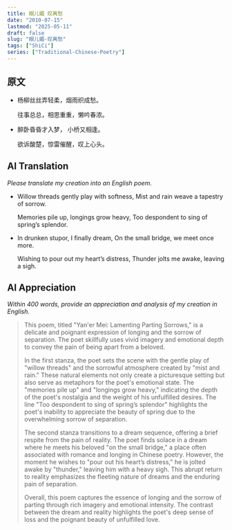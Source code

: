 ```yaml
---
title: 眼儿媚 叹离愁
date: "2010-07-15"
lastmod: "2025-05-11"
draft: false
slug: "眼儿媚-叹离愁"
tags: ["ShiCi"]
series: ["Traditional-Chinese-Poetry"]
---
```


## 原文

* 杨柳丝丝弄轻柔，烟雨织成愁。
  
  往事总总，相思重重，懒吟春浓。
  
* 醉卧昏昏才入梦， 小桥又相逢。
  
  欲诉酸楚，惊雷催醒，叹上心头。

## AI Translation

*Please translate my creation into an English poem.*

* Willow threads gently play with softness, Mist and rain weave a tapestry of sorrow.
  
  Memories pile up, longings grow heavy, Too despondent to sing of spring’s splendor.
  
* In drunken stupor, I finally dream, On the small bridge, we meet once more.
  
  Wishing to pour out my heart’s distress, Thunder jolts me awake, leaving a sigh.

## AI Appreciation

*Within 400 words, provide an appreciation and analysis of my creation in English.*

>This poem, titled "Yan'er Mei: Lamenting Parting Sorrows," is a delicate and poignant expression of longing and the sorrow of separation. The poet skillfully uses vivid imagery and emotional depth to convey the pain of being apart from a beloved.
>
>In the first stanza, the poet sets the scene with the gentle play of "willow threads" and the sorrowful atmosphere created by "mist and rain." These natural elements not only create a picturesque setting but also serve as metaphors for the poet's emotional state. The "memories pile up" and "longings grow heavy," indicating the depth of the poet's nostalgia and the weight of his unfulfilled desires. The line "Too despondent to sing of spring’s splendor" highlights the poet's inability to appreciate the beauty of spring due to the overwhelming sorrow of separation.
>
>The second stanza transitions to a dream sequence, offering a brief respite from the pain of reality. The poet finds solace in a dream where he meets his beloved "on the small bridge," a place often associated with romance and longing in Chinese poetry. However, the moment he wishes to "pour out his heart’s distress," he is jolted awake by "thunder," leaving him with a heavy sigh. This abrupt return to reality emphasizes the fleeting nature of dreams and the enduring pain of separation.
>
>Overall, this poem captures the essence of longing and the sorrow of parting through rich imagery and emotional intensity. The contrast between the dream and reality highlights the poet's deep sense of loss and the poignant beauty of unfulfilled love.
